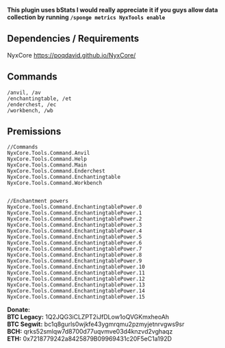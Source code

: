 **This plugin uses bStats I would really appreciate it if you guys allow data collection by running `/sponge metrics NyxTools enable`**


## Dependencies / Requirements
NyxCore https://poqdavid.github.io/NyxCore/

## Commands
	/anvil, /av
	/enchantingtable, /et
	/enderchest, /ec
	/workbench, /wb

## Premissions
    //Commands
    NyxCore.Tools.Command.Anvil
    NyxCore.Tools.Command.Help
    NyxCore.Tools.Command.Main
    NyxCore.Tools.Command.Enderchest
    NyxCore.Tools.Command.Enchantingtable
    NyxCore.Tools.Command.Workbench


    //Enchantment powers
    NyxCore.Tools.Command.EnchantingtablePower.0
    NyxCore.Tools.Command.EnchantingtablePower.1
    NyxCore.Tools.Command.EnchantingtablePower.2
    NyxCore.Tools.Command.EnchantingtablePower.3
    NyxCore.Tools.Command.EnchantingtablePower.4
    NyxCore.Tools.Command.EnchantingtablePower.5
    NyxCore.Tools.Command.EnchantingtablePower.6
    NyxCore.Tools.Command.EnchantingtablePower.7
    NyxCore.Tools.Command.EnchantingtablePower.8
    NyxCore.Tools.Command.EnchantingtablePower.9
    NyxCore.Tools.Command.EnchantingtablePower.10
    NyxCore.Tools.Command.EnchantingtablePower.11
    NyxCore.Tools.Command.EnchantingtablePower.12
    NyxCore.Tools.Command.EnchantingtablePower.13
    NyxCore.Tools.Command.EnchantingtablePower.14
    NyxCore.Tools.Command.EnchantingtablePower.15

**Donate:**
<br/>**BTC Legacy:** 1Q2JQG3iCLZPT2iJfDLow1oQVGKmxheoAh
<br/>**BTC Segwit:** bc1q8gurls0wjkfe43ygmrqmu2pzmyjetnrvgws9sr
<br/>**BCH:** qrks52smlqw7d8700d77uqvmve03d4knzvd2vghaqz
<br/>**ETH:** 0x7218779242a8425879B09969431c20F5eC1a192D

